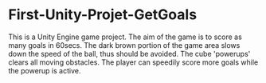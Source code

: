 # First-Unity-Projet-GetGoals
This is a Unity Engine game project.
The aim of the game is to score as many goals in 60secs.
The dark brown portion of the game area slows down the speed of the ball, thus should be avoided.
The cube 'powerups' clears all moving obstacles. The player can speedily score more goals while the powerup is active.
